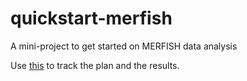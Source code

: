 # quickstart-merfish
A mini-project to get started on MERFISH data analysis

Use [this](https://docs.google.com/presentation/d/1TYcwIF6-3NagqDzluQrN6mO1PpqgMJFR-u3kPnQ9ttI/edit?usp=sharing) to track the plan and the results.
